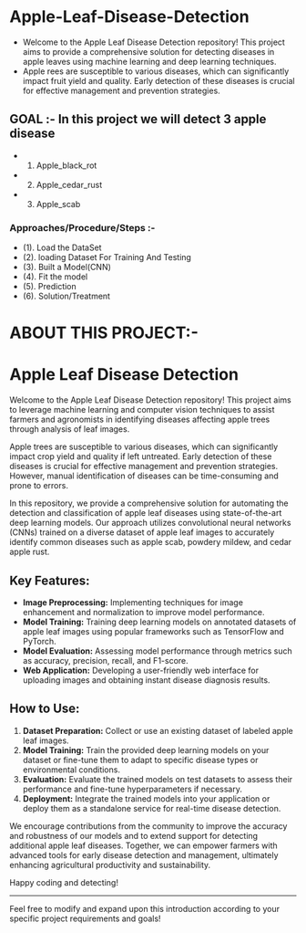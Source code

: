 # Apple-Leaf-Disease-Detection
  - Welcome to the Apple Leaf Disease Detection repository! This project aims to provide a comprehensive solution for detecting diseases in apple leaves using machine learning and deep learning techniques.
  - Apple rees are susceptible to various diseases, which can significantly impact fruit yield and quality. Early detection of these diseases is crucial for effective management and prevention strategies.

## GOAL :- In this project we will detect 3 apple disease
  - 1. Apple_black_rot
  - 2. Apple_cedar_rust
  - 3. Apple_scab
   
### Approaches/Procedure/Steps :-
  - (1). Load the DataSet
  - (2). loading Dataset For Training And Testing
  - (3). Built a Model(CNN)
  - (4). Fit the model
  - (5). Prediction
  - (6). Solution/Treatment

# ABOUT THIS PROJECT:- 
# Apple Leaf Disease Detection

Welcome to the Apple Leaf Disease Detection repository! This project aims to leverage machine learning and computer vision techniques to assist farmers and agronomists in identifying diseases affecting apple trees through analysis of leaf images. 

Apple trees are susceptible to various diseases, which can significantly impact crop yield and quality if left untreated. Early detection of these diseases is crucial for effective management and prevention strategies. However, manual identification of diseases can be time-consuming and prone to errors.

In this repository, we provide a comprehensive solution for automating the detection and classification of apple leaf diseases using state-of-the-art deep learning models. Our approach utilizes convolutional neural networks (CNNs) trained on a diverse dataset of apple leaf images to accurately identify common diseases such as apple scab, powdery mildew, and cedar apple rust.

## Key Features:
- **Image Preprocessing:** Implementing techniques for image enhancement and normalization to improve model performance.
- **Model Training:** Training deep learning models on annotated datasets of apple leaf images using popular frameworks such as TensorFlow and PyTorch.
- **Model Evaluation:** Assessing model performance through metrics such as accuracy, precision, recall, and F1-score.
- **Web Application:** Developing a user-friendly web interface for uploading images and obtaining instant disease diagnosis results.

## How to Use:
1. **Dataset Preparation:** Collect or use an existing dataset of labeled apple leaf images.
2. **Model Training:** Train the provided deep learning models on your dataset or fine-tune them to adapt to specific disease types or environmental conditions.
3. **Evaluation:** Evaluate the trained models on test datasets to assess their performance and fine-tune hyperparameters if necessary.
4. **Deployment:** Integrate the trained models into your application or deploy them as a standalone service for real-time disease detection.

We encourage contributions from the community to improve the accuracy and robustness of our models and to extend support for detecting additional apple leaf diseases. Together, we can empower farmers with advanced tools for early disease detection and management, ultimately enhancing agricultural productivity and sustainability.

Happy coding and detecting!

---

Feel free to modify and expand upon this introduction according to your specific project requirements and goals!
